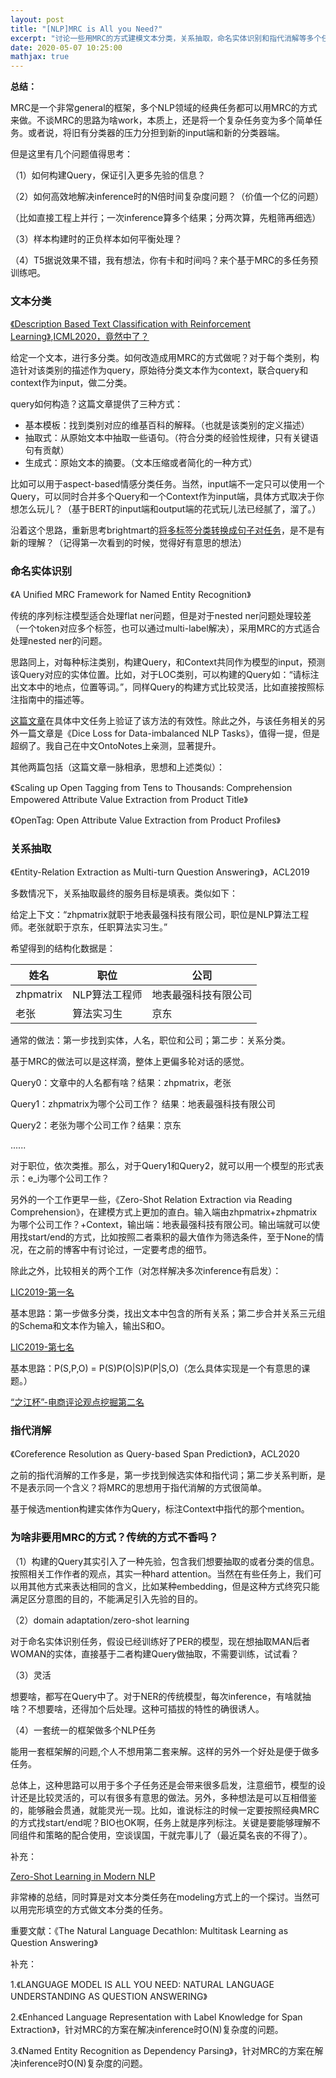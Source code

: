 ```yaml
---
layout: post
title: "[NLP]MRC is All you Need?"
excerpt: "讨论一些用MRC的方式建模文本分类，关系抽取，命名实体识别和指代消解等多个任务的想法"
date: 2020-05-07 10:25:00
mathjax: true
---
```


**总结：**

MRC是一个非常general的框架，多个NLP领域的经典任务都可以用MRC的方式来做。不谈MRC的思路为啥work，本质上，还是将一个复杂任务变为多个简单任务。或者说，将旧有分类器的压力分担到新的input端和新的分类器端。

但是这里有几个问题值得思考：

（1）如何构建Query，保证引入更多先验的信息？

（2）如何高效地解决inference时的N倍时间复杂度问题？（价值一个亿的问题）

（比如直接工程上并行；一次inference算多个结果；分两次算，先粗筛再细选）

（3）样本构建时的正负样本如何平衡处理？

（4）T5据说效果不错，我有想法，你有卡和时间吗？来个基于MRC的多任务预训练吧。


### 文本分类

[《Description Based Text Classification with Reinforcement Learning》](https://arxiv.org/pdf/2002.03067.pdf),[ICML2020，竟然中了？](https://mp.weixin.qq.com/s?__biz=MzUzODcyNjY5Ng==&mid=2247485727&idx=1&sn=a6f4d590d763f67a2492cdcb32230151&chksm=fad21158cda5984e9182ed0ce471f5086150c1022aa50bcfbc5216a9c3161f39b3ed7a1b54a6&xtrack=1&scene=90&subscene=93&sessionid=1591590405&clicktime=1591590411&enterid=1591590411%23rd)

给定一个文本，进行多分类。如何改造成用MRC的方式做呢？对于每个类别，构造针对该类别的描述作为query，原始待分类文本作为context，联合query和context作为input，做二分类。

query如何构造？这篇文章提供了三种方式：

+ 基本模板：找到类别对应的维基百科的解释。（也就是该类别的定义描述）
+ 抽取式：从原始文本中抽取一些语句。（符合分类的经验性规律，只有关键语句有贡献）
+ 生成式：原始文本的摘要。（文本压缩或者简化的一种方式）

比如可以用于aspect-based情感分类任务。当然，input端不一定只可以使用一个Query，可以同时合并多个Query和一个Context作为input端，具体方式取决于你想怎么玩儿？（基于BERT的input端和output端的花式玩儿法已经腻了，溜了。）


沿着这个思路，重新思考brightmart的[将多标签分类转换成句子对任务](https://github.com/brightmart/multi-label_classification)，是不是有新的理解？（记得第一次看到的时候，觉得好有意思的想法）

### 命名实体识别

《A Uniﬁed MRC Framework for Named Entity Recognition》

传统的序列标注模型适合处理flat ner问题，但是对于nested ner问题处理较差（一个token对应多个标签，也可以通过multi-label解决），采用MRC的方式适合处理nested ner的问题。

思路同上，对每种标注类别，构建Query，和Context共同作为模型的input，预测该Query对应的实体位置。比如，对于LOC类别，可以构建的Query如：“请标注出文本中的地点，位置等词。”，同样Query的构建方式比较灵活，比如直接按照标注指南中的描述等。

[这篇文章](https://zhuanlan.zhihu.com/p/103779616)在具体中文任务上验证了该方法的有效性。除此之外，与该任务相关的另外一篇文章是《Dice Loss for Data-imbalanced NLP Tasks》，值得一提，但是超纲了。我自己在中文OntoNotes上亲测，显著提升。

其他两篇包括（这篇文章一脉相承，思想和上述类似）：

《Scaling up Open Tagging from Tens to Thousands: Comprehension Empowered Attribute Value Extraction from Product Title》

《OpenTag: Open Attribute Value Extraction from Product Profiles》

### 关系抽取

《Entity-Relation Extraction as Multi-turn Question Answering》，ACL2019

多数情况下，关系抽取最终的服务目标是填表。类似如下：

给定上下文：“zhpmatrix就职于地表最强科技有限公司，职位是NLP算法工程师。老张就职于京东，任职算法实习生。”

希望得到的结构化数据是：

|姓名|职位|公司|
|------|------|------|
|zhpmatrix|NLP算法工程师|地表最强科技有限公司|
|老张|算法实习生|京东|

通常的做法：第一步找到实体，人名，职位和公司；第二步：关系分类。

基于MRC的做法可以是这样滴，整体上更偏多轮对话的感觉。

Query0：文章中的人名都有啥？结果：zhpmatrix，老张

Query1：zhpmatrix为哪个公司工作？ 结果：地表最强科技有限公司

Query2：老张为哪个公司工作？结果：京东

......

对于职位，依次类推。那么，对于Query1和Query2，就可以用一个模型的形式表示：e\_i为哪个公司工作？

另外的一个工作更早一些，《Zero-Shot Relation Extraction via Reading Comprehension》，在建模方式上更加的直白。输入端由zhpmatrix+zhpmatrix为哪个公司工作？+Context，输出端：地表最强科技有限公司。输出端就可以使用找start/end的方式，比如按照二者乘积的最大值作为筛选条件，至于None的情况，在之前的博客中有讨论过，一定要考虑的细节。

除此之外，比较相关的两个工作（对怎样解决多次inference有启发）：

[LIC2019-第一名](http://tcci.ccf.org.cn/summit/2019/dlinfo/1104-ljq.pdf)

基本思路：第一步做多分类，找出文本中包含的所有关系；第二步合并关系三元组的Schema和文本作为输入，输出S和O。

[LIC2019-第七名](https://kexue.fm/archives/6671)

基本思路：P(S,P,O) = P(S)P(O|S)P(P|S,O)（怎么具体实现是一个有意思的课题。）

[“之江杯”-电商评论观点挖掘第二名](https://zhuanlan.zhihu.com/p/115851256)

### 指代消解

《Coreference Resolution as Query-based Span Prediction》，ACL2020

之前的指代消解的工作多是，第一步找到候选实体和指代词；第二步关系判断，是不是表示同一个含义？将MRC的思想用于指代消解的方式很简单。

基于候选mention构建实体作为Query，标注Context中指代的那个mention。

### 为啥非要用MRC的方式？传统的方式不香吗？

（1）构建的Query其实引入了一种先验，包含我们想要抽取的或者分类的信息。按照相关工作作者的观点，其实一种hard attention。当然在有些任务上，我们可以用其他方式来表达相同的含义，比如某种embedding，但是这种方式终究只能满足区分意图的目的，不能满足引入先验的目的。

（2）domain adaptation/zero-shot learning

对于命名实体识别任务，假设已经训练好了PER的模型，现在想抽取MAN后者WOMAN的实体，直接基于二者构建Query做抽取，不需要训练，试试看？

（3）灵活

想要啥，都写在Query中了。对于NER的传统模型，每次inference，有啥就抽啥？不想要啥，还得加个后处理。这种可插拔的特性的确很诱人。

（4）一套统一的框架做多个NLP任务

能用一套框架解的问题,个人不想用第二套来解。这样的另外一个好处是便于做多任务。

总体上，这种思路可以用于多个子任务还是会带来很多启发，注意细节，模型的设计还是比较灵活的，可以有很多有意思的做法。另外，多种想法是可以互相借鉴的，能够融会贯通，就能灵光一现。比如，谁说标注的时候一定要按照经典MRC的方式找start/end呢？BIO也OK啊，任务上就是序列标注。关键是要能够理解不同组件和策略的配合使用，空谈误国，干就完事儿了（最近莫名丧的不得了）。

补充：

[Zero-Shot Learning in Modern NLP](https://joeddav.github.io/blog/2020/05/29/ZSL.html)

非常棒的总结，同时算是对文本分类任务在modeling方式上的一个探讨。当然可以用完形填空的方式做文本分类的任务。

重要文献：《The Natural Language Decathlon: Multitask Learning as Question Answering》

补充：

1.《LANGUAGE MODEL IS ALL YOU NEED: NATURAL LANGUAGE UNDERSTANDING AS QUESTION ANSWERING》

2.《Enhanced Language Representation with Label Knowledge for Span Extraction》，针对MRC的方案在解决inference时O(N)复杂度的问题。

3.《Named Entity Recognition as Dependency Parsing》，针对MRC的方案在解决inference时O(N)复杂度的问题。